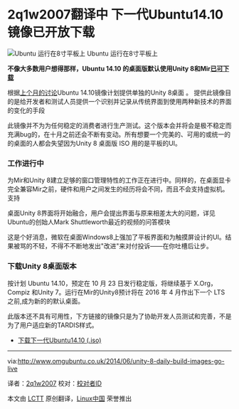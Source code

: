 2q1w2007翻译中
下一代Ubuntu14.10镜像已开放下载
================================================================================
![Ubuntu 运行在8寸平板上](http://www.omgubuntu.co.uk/wp-content/uploads/2014/05/1.jpg)
Ubuntu 运行在8寸平板上

**不像大多数用户想得那样，Ubuntu 14.10 的桌面版默认使用Unity 8和Mir[已可下载][1]**

根据[上个月的讨论][2]Ubuntu 14.10镜像计划提供单独的Unity 8桌面 。 提供此镜像目的是给开发者和测试人员提供一个识别并记录从传统界面到使用两种新技术的界面的变化的手段

此镜像并不为为任何稳定的消费者进行生产测试。这个版本会并将会是极不稳定而充满bug的，在十月之前还会不断有变动。所有想要一个完美的、可用的或统一的的桌面的人都会失望因为Unity 8 桌面版 ISO 用的是平板的UI。

### 工作进行中 ###

为Mir和Unity 8建立足够的窗口管理特性的工作正在进行中。同样的，在桌面显卡完全兼容Mir之前，硬件和用户之间发生的经历将会不同，而且不会支持虚拟机。支持

桌面Unity 8界面将开始融合，用户会提出界面与原来相差太大的问题，详见Ubuntu的创始人Mark Shuttleworth最近的视频的问答模块

这是个好消息，微软在桌面Windows8上强加了平板界面和为触摸屏设计的UI。结果被骂的不轻，不得不不断地发出"改进"来对付投诉——在你吐槽后让步。

### 下载Unity 8桌面版本 ###
按计划 Ubuntu 14.10，预定在 10 月 23 日发行稳定版，将继续基于 X.Org，Compiz 和Unity 7。运行在Mir的Unity8预计将在 2016 年 4 月作出下一个 LTS 之前,成为新的的默认桌面。

此版本还不具有可用性，下方链接的镜像只是为了协助开发人员测试和完善，不是为了用户适应新的TARDIS样式。

- [下载下一代Ubuntu14.10 (.iso)][3]

--------------------------------------------------------------------------------

via:http://www.omgubuntu.co.uk/2014/06/unity-8-daily-build-images-go-live 

译者：[2q1w2007](https://github.com/2q1w2007) 校对：[校对者ID](https://github.com/校对者ID)

本文由 [LCTT](https://github.com/LCTT/TranslateProject) 原创翻译，[Linux中国](http://linux.cn/) 荣誉推出

[1]:https://blueprints.launchpad.net/ubuntu/+spec/client-1410-unity8-desktop-iso
[2]:http://www.omgubuntu.co.uk/2014/05/ubuntu-unity-8-desktop-flavour-discussed
[3]:http://cdimage.ubuntu.com/ubuntu-desktop-next/daily-live/current/
